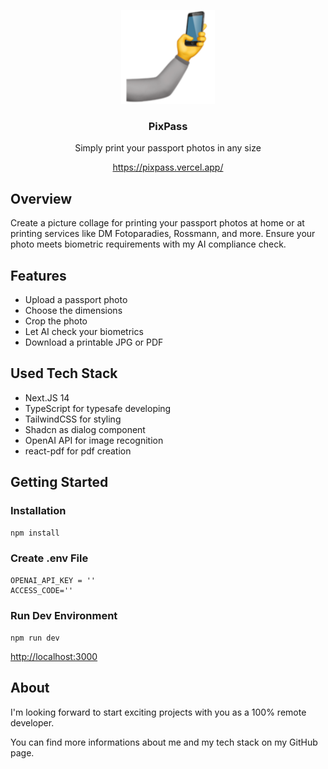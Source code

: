 <p align="center"><img width="150" alt="image" src="./logo.svg"></p>

<h3 align="center">PixPass</h3>
<p align="center">Simply print your passport photos in any size</p>
<p align="center"><a href="https://pixpass.vercel.app/">https://pixpass.vercel.app/</a></p>

## Overview

Create a picture collage for printing your passport photos at home or at printing services like DM Fotoparadies, Rossmann, and more. Ensure your photo meets biometric requirements with my AI compliance check.

## Features

- Upload a passport photo
- Choose the dimensions
- Crop the photo
- Let AI check your biometrics
- Download a printable JPG or PDF

## Used Tech Stack

- Next.JS 14
- TypeScript for typesafe developing
- TailwindCSS for styling
- Shadcn as dialog component
- OpenAI API for image recognition
- react-pdf for pdf creation

## Getting Started

### Installation

`npm install`

### Create .env File

```
OPENAI_API_KEY = ''
ACCESS_CODE=''
```

### Run Dev Environment

`npm run dev`

<a href="http://localhost:3000">http://localhost:3000</a>

## About

I'm looking forward to start exciting projects with you as a 100% remote developer.

You can find more informations about me and my tech stack on my GitHub page.
